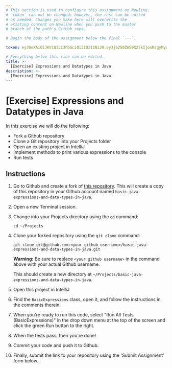 ```yaml
---
# This section is used to configure this assignment on Newline.
# `token` can not be changed; however, the rest can be edited
# as needed. Changes you make here will overwrite the
# existing content on Newline when you push to the master
# branch of the path's GitHub repo.

# Begin the body of the assignment below the final `---`.

token: eyJ0eXAiOiJKV1QiLCJhbGciOiJIUzI1NiJ9.eyJjb250ZW50X2lkIjoxMzgyMywiY29udGVudF90eXBlIjoiQXNzaWdubWVudCJ9.TGYTZxVHtvOfnmO0IrMXb3rVbpJHCRPHSwUWMu3kZqg

# Everything below this line can be edited.
title: >-
  [Exercise] Expressions and Datatypes in Java
description: >-
  [Exercise] Expressions and Datatypes in Java
---
```

# [Exercise] Expressions and Datatypes in Java

In this exercise we will do the following:

* Fork a Github repository
* Clone a Git repository into your Projects folder
* Open an existing project in IntelliJ
* Implement methods to print various expressions to the console
* Run tests

## Instructions

1. Go to Github and create a fork of [this repository](https://github.com/tiy-raleigh-java/basic-java-expressions-and-data-types-in-java). This will create a copy of this repository in your Github account named `basic-java-expressions-and-data-types-in-java`.

2. Open a new Terminal session.

3. Change into your Projects directory using the `cd` command:

	`cd ~/Projects`

4. Clone your forked repository using the `git clone` command:

	`git clone git@github.com:<your github username>/basic-java-expressions-and-data-types-in-java.git`

	**Warning:** Be sure to replace `<your github username>` in the command above with your actual Github username.

	This should create a new directory at `~/Projects/basic-java-expressions-and-data-types-in-java`.

5. Open this project in IntelliJ

6. Find the `BasicExpressions` class, open it, and follow the instructions in the comments therein.

7. When you're ready to run this code, select "Run All Tests (BasicExpressions)" in the drop down menu at the top of the screen and click the green Run button to the right.

8. When the tests pass, then you're done!

9. Commit your code and push it to Github.

10. Finally, submit the link to your repository using the 'Submit Assignment' form below.



